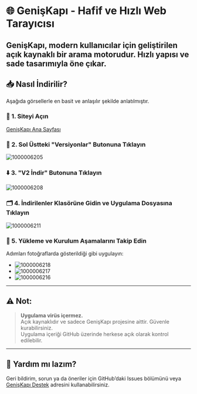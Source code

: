 # 🌐 GenişKapı - Hafif ve Hızlı Web Tarayıcısı

GenişKapı, modern kullanıcılar için geliştirilen açık kaynaklı bir arama motorudur. Hızlı yapısı ve sade tasarımıyla öne çıkar.
---

## 📥 Nasıl İndirilir?

Aşağıda görsellerle en basit ve anlaşılır şekilde anlatılmıştır.

### 🔗 1. Siteyi Açın  
[GenişKapı Ana Sayfası](https://yazalim-silelim.github.io/Geniskapi/)

### 📂 2. Sol Üstteki "Versiyonlar" Butonuna Tıklayın  
![1000006205](https://github.com/user-attachments/assets/00bda611-7495-41a4-be64-353c1ff1a023)

### ⬇️ 3. "V2 İndir" Butonuna Tıklayın  
![1000006208](https://github.com/user-attachments/assets/62c51f56-4a17-4e0d-8540-92959fd7e328)

### 🗂️ 4. İndirilenler Klasörüne Gidin ve Uygulama Dosyasına Tıklayın  
![1000006211](https://github.com/user-attachments/assets/715f2bfb-848a-4b67-9b3c-463656dcfe34)

### 📲 5. Yükleme ve Kurulum Aşamalarını Takip Edin  
Adımları fotoğraflarda gösterildiği gibi uygulayın:

- ![1000006218](https://github.com/user-attachments/assets/9d2924e6-5252-41d7-9364-d316a176ece3)
- ![1000006217](https://github.com/user-attachments/assets/a03451a3-31fd-44f1-8347-eecd050c4b5d)
- ![1000006216](https://github.com/user-attachments/assets/dd1ab772-8bcc-49b6-976a-eb36557d3933)
---

## ⚠️ Not:  
> **Uygulama virüs içermez.**  
> Açık kaynaklıdır ve sadece GenişKapı projesine aittir. Güvenle kurabilirsiniz.  
> Uygulama içeriği GitHub üzerinde herkese açık olarak kontrol edilebilir.

---

## 💬 Yardım mı lazım?  
Geri bildirim, sorun ya da öneriler için GitHub’daki Issues bölümünü veya [GenişKapı Destek](mailto:geniskapisirketi@gmail.com) adresini kullanabilirsiniz.

